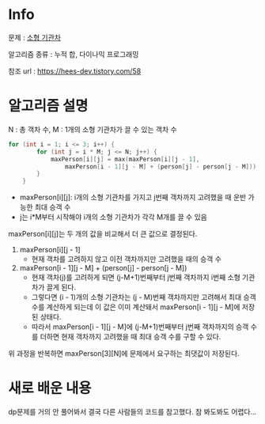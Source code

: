 # Info

  

문제 : [소형 기관차](https://www.acmicpc.net/problem/2616)

알고리즘 종류 : 누적 합, 다이나믹 프로그래밍

참조 url : https://hees-dev.tistory.com/58

  

# 알고리즘 설명
N : 총 객차 수, M : 1개의 소형 기관차가 끌 수 있는 객차 수 
```c++
for (int i = 1; i <= 3; i++) {
		for (int j = i * M; j <= N; j++) {
			maxPerson[i][j] = max(maxPerson[i][j - 1],
				maxPerson[i - 1][j - M] + (person[j] - person[j - M]));
		}
	}
```
- maxPerson[i][j]: i개의 소형 기관차를 가지고 j번째 객차까지 고려했을 때 운반 가능한 최대 승객 수  
- j는 i*M부터 시작해야 i개의 소형 기관차가 각각 M개를 끌 수 있음

maxPerson[i][j]는 두 개의 값을 비교해서 더 큰 값으로 결정된다.
1. maxPerson[i][j - 1] 
    - 현재 객차를 고려하지 않고 이전 객차까지만 고려했을 때의 승객 수
2. maxPerson[i - 1][j - M] + (person[j] - person[j - M])
    - 현재 객차(j)를 고려하게 되면 (j-M+1)번째부터 j번째 객차까지 i번째 소형 기관차가 끌게 된다.
    - 그렇다면 (i - 1)개의 소형 기관차는 (j - M)번째 객차까지만 고려해서 최대 승객 수를 계산하게 되는데 이 값은 이미 계산돼서 maxPerson[i - 1][j - M]에 저장된 상태다.
    - 따라서 maxPerson[i - 1][j - M]에 (j-M+1)번째부터 j번째 객차까지의 승객 수를 더하면 현재 객차까지 고려했을 때 최대 승객 수를 구할 수 있다.

위 과정을 반복하면 maxPerson[3][N]에 문제에서 요구하는 최댓값이 저장된다.


# 새로 배운 내용
dp문제를 거의 안 풀어봐서 결국 다른 사람들의 코드를 참고했다.
참 봐도봐도 어렵다...